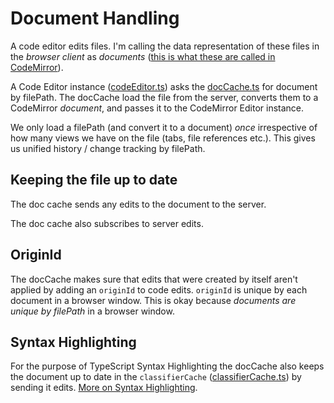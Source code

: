 # Document Handling
A code editor edits files. I'm calling the data representation of these files in the *browser client* as *documents* ([this is what these are called in CodeMirror][document]).

A Code Editor instance ([codeEditor.ts][codeEditor.ts]) asks the [docCache.ts][docCache.ts] for document by filePath. The docCache load the file from the server, converts them to a CodeMirror *document*, and passes it to the CodeMirror Editor instance.

We only load a filePath (and convert it to a document) *once* irrespective of how many views we have on the file (tabs, file references etc.). This gives us unified history / change tracking by filePath.

## Keeping the file up to date
The doc cache sends any edits to the document to the server.

The doc cache also subscribes to server edits.

## OriginId
The docCache makes sure that edits that were created by itself aren't applied by adding an `originId` to code edits. `originId` is unique by each document in a browser window. This is okay because *documents are unique by filePath* in a browser window.

## Syntax Highlighting
For the purpose of TypeScript Syntax Highlighting the docCache also keeps the document up to date in the `classifierCache` ([classifierCache.ts][classifierCache.ts]) by sending it edits. [More on Syntax Highlighting][syntax].

[document]:https://codemirror.net/doc/manual.html#Doc
[docCache.ts]:https://github.com/alm-tools/alm/blob/master/src/app/codemirror/mode/docCache.ts
[codeEditor.ts]:https://github.com/alm-tools/alm/blob/master/src/app/codemirror/codeEditor.tsx
[classifierCache.ts]:https://github.com/alm-tools/alm/blob/master/src/app/codemirror/mode/classifierCache.ts
[syntax]: ./SYNTAX.md
